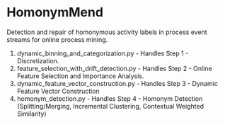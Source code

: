 # HomonymMend
Detection and repair of homonymous activity labels in process event streams for online process mining.

1. dynamic_binning_and_categorization.py - Handles Step 1 - Discretization.
2. feature_selection_with_drift_detection.py - Handles Step 2 - Online Feature Selection and Importance Analysis.
3. dynamic_feature_vector_construction.py - Handles Step 3 - Dynamic Feature Vector Construction
4. homonym_detection.py - Handles Step 4 - Homonym Detection (Splitting/Merging, Incremental Clustering, Contextual Weighted Similarity)